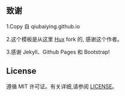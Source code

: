 ## 致谢

1.Copy 自 qiubaiying.github.io

2.这个模板是从这里 [Hux](https://github.com/Huxpro/huxpro.github.io) fork 的, 感谢这个作者。 

3.感谢 Jekyll、Github Pages 和 Bootstrap!

## License

遵循 MIT 许可证。有关详细,请参阅 [LICENSE](https://github.com/qiubaiying/qiubaiying.github.io/blob/master/LICENSE)。


